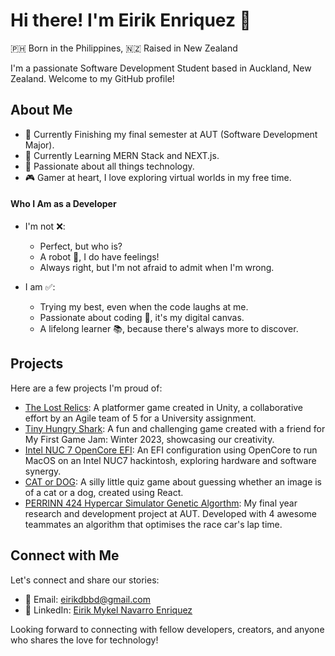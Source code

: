 # Hi there! I'm Eirik Enriquez 🫰

🇵🇭 Born in the Philippines, 🇳🇿 Raised in New Zealand

I'm a passionate Software Development Student based in Auckland, New Zealand. Welcome to my GitHub profile!

## About Me
- 💼 Currently Finishing my final semester at AUT (Software Development Major).
- 🌱 Currently Learning MERN Stack and NEXT.js.
- 🚀 Passionate about all things technology.
- 🎮 Gamer at heart, I love exploring virtual worlds in my free time.

#### Who I Am as a Developer

- I'm not ❌:
  - Perfect, but who is?
  - A robot 🤖, I do have feelings!
  - Always right, but I'm not afraid to admit when I'm wrong.
  
- I am ✅:
  - Trying my best, even when the code laughs at me.
  - Passionate about coding 🚀, it's my digital canvas.
  - A lifelong learner 📚, because there's always more to discover.

## Projects

Here are a few projects I'm proud of:

- [The Lost Relics](https://github.com/L-s-a-r-a-h/COMP602-The-Lost-Relics): A platformer game created in Unity, a collaborative effort by an Agile team of 5 for a University assignment.
- [Tiny Hungry Shark](https://github.com/eirikenriquez/Tiny-Hungry-Shark): A fun and challenging game created with a friend for My First Game Jam: Winter 2023, showcasing our creativity.
- [Intel NUC 7 OpenCore EFI](https://github.com/eirikenriquez/nuc7-opencore): An EFI configuration using OpenCore to run MacOS on an Intel NUC7 hackintosh, exploring hardware and software synergy.
- [CAT or DOG](https://github.com/eirikenriquez/CatOrDog): A silly little quiz game about guessing whether an image is of a cat or a dog, created using React.
- [PERRINN 424 Hypercar Simulator Genetic Algorthm](https://github.com/ShawnHiewRenHaw/project-424-unity): My final year research and development project at AUT. Developed with 4 awesome teammates an algorithm that optimises the race car's lap time. 


## Connect with Me

Let's connect and share our stories:

- 📧 Email: [eirikdbbd@gmail.com](mailto:eirikdbbd@gmail.com)
- 💼 LinkedIn: [Eirik Mykel Navarro Enriquez](https://www.linkedin.com/in/eirik-mykel-navarro-enriquez/)

Looking forward to connecting with fellow developers, creators, and anyone who shares the love for technology!
 
<!--
**eirikenriquez/eirikenriquez** is a ✨ _special_ ✨ repository because its `README.md` (this file) appears on your GitHub profile.

Here are some ideas to get you started:

- 🔭 I’m currently working on ...
- 🌱 I’m currently learning ...
- 👯 I’m looking to collaborate on ...
- 🤔 I’m looking for help with ...
- 💬 Ask me about ...
- 📫 How to reach me: ...
- 😄 Pronouns: ...
- ⚡ Fun fact: ...
-->
